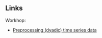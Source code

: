 ## Links
Workhop:
 - [Preprocessing (dyadic) time series data](https://jordanrvl.github.io/content/workshop_prerpocessing.html)
